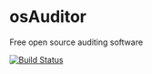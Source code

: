 # osAuditor
Free open source auditing software

[![Build Status](https://travis-ci.org/osAuditor/osAuditor.svg?branch=master)](https://travis-ci.org/osAuditor/osAuditor) 
